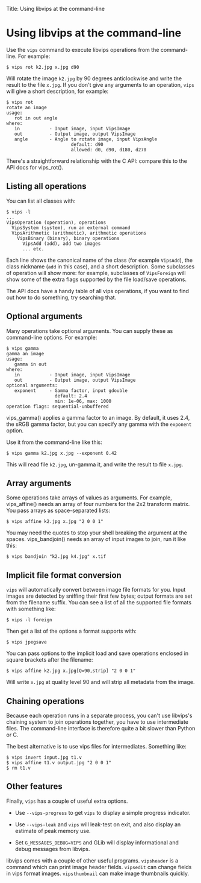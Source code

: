 Title: Using libvips at the command-line

# Using libvips at the command-line

Use the `vips` command to execute libvips operations from the command-line. For
example:

```
$ vips rot k2.jpg x.jpg d90
```

Will rotate the image `k2.jpg` by 90 degrees anticlockwise and write the
result to the file `x.jpg`.  If you don't give any arguments to an operation,
`vips` will give a short description, for example:

```
$ vips rot 
rotate an image
usage:
   rot in out angle
where:
   in           - Input image, input VipsImage
   out          - Output image, output VipsImage
   angle        - Angle to rotate image, input VipsAngle
                        default: d90
                        allowed: d0, d90, d180, d270
```

There's a straightforward relationship with the C API: compare this to the
API docs for vips_rot().

## Listing all operations

You can list all classes with:

```
$ vips -l
... 
VipsOperation (operation), operations
  VipsSystem (system), run an external command
  VipsArithmetic (arithmetic), arithmetic operations
    VipsBinary (binary), binary operations
      VipsAdd (add), add two images
      ... etc.
```

Each line shows the canonical name of the class (for example `VipsAdd`), the
class nickname (`add` in this case), and a short description.  Some subclasses
of operation will show more: for example, subclasses of `VipsForeign`
will show some of the extra flags supported by the file load/save operations.

The API docs have a <link linkend="function-list">handy table of all vips 
operations</link>, if you want to find out how to do something, try 
searching that. 

## Optional arguments

Many operations take optional arguments. You can supply these as command-line
options. For example:

```
$ vips gamma
gamma an image
usage:
   gamma in out
where:
   in           - Input image, input VipsImage
   out          - Output image, output VipsImage
optional arguments:
   exponent     - Gamma factor, input gdouble
                  default: 2.4
                  min: 1e-06, max: 1000
operation flags: sequential-unbuffered 
```

vips_gamma() applies a gamma factor to an image. By 
default, it uses 2.4, the sRGB gamma factor, but you can specify any 
gamma with the `exponent` option. 

Use it from the command-line like this:

```
$ vips gamma k2.jpg x.jpg --exponent 0.42
```

This will read file `k2.jpg`, un-gamma it, and 
write the result to file `x.jpg`.

## Array arguments

Some operations take arrays of values as arguments. For example, 
vips_affine() needs an array of four numbers for the 
2x2 transform matrix. You pass arrays as space-separated lists:

```
$ vips affine k2.jpg x.jpg "2 0 0 1"
```

You may need the quotes to stop your shell breaking the argument at 
the spaces. vips_bandjoin() needs an array of input images to 
join, run it like this:

```
$ vips bandjoin "k2.jpg k4.jpg" x.tif
```

## Implicit file format conversion

`vips` will automatically convert between image file 
formats for you. Input images are detected by sniffing their first few 
bytes; output formats are set from the filename suffix. You can see a 
list of all the supported file formats with something like:

```
$ vips -l foreign
```

Then get a list of the options a format supports with:

```
$ vips jpegsave
```

You can pass options to the implicit load and save operations enclosed 
in square brackets after the filename:

```
$ vips affine k2.jpg x.jpg[Q=90,strip] "2 0 0 1"
```

Will write `x.jpg` at quality level 90 and will 
strip all metadata from the image.

## Chaining operations

Because each operation runs in a separate process, you can't use 
libvips's chaining system to join operations together, you have to use 
intermediate files. The command-line interface is therefore quite a bit 
slower than Python or C. 

The best alternative is to use vips files for intermediates. 
Something like:

```
$ vips invert input.jpg t1.v
$ vips affine t1.v output.jpg "2 0 0 1"
$ rm t1.v
```

## Other features

Finally, `vips` has a couple of useful extra options. 

- Use `--vips-progress` to get `vips` to display a simple progress indicator.

- Use `--vips-leak` and `vips` will leak-test
  on exit, and also display an estimate of peak memory use.

- Set `G_MESSAGES_DEBUG=VIPS` and GLib will display informational
  and debug messages from libvips.

libvips comes with a couple of other useful programs.  `vipsheader` is a
command which can print image header fields. `vipsedit` can change fields
in vips format images. `vipsthumbnail` can make image thumbnails quickly.
